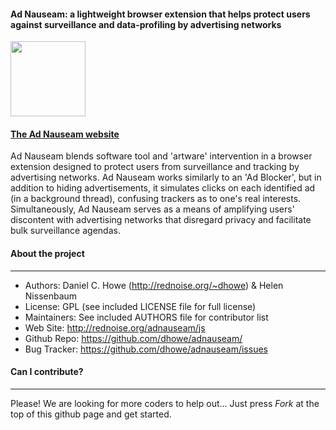 
#### Ad Nauseam: a lightweight browser extension that helps protect users against surveillance and data-profiling by advertising networks

<a href="http://rednoise.org/adnauseam/js"><img height=120 src="http://rednoise.org/adnauseam/files/images/adnauseam5_128.png"/></a>

#### <a href="http://rednoise.org/adnauseam">The Ad Nauseam website</a>

Ad Nauseam blends software tool and 'artware' intervention in a browser extension designed to protect users from surveillance and tracking by advertising networks. Ad Nauseam works similarly to an 'Ad Blocker', but in addition to hiding advertisements, it simulates clicks on each identified ad (in a background thread), confusing trackers as to one's real interests. Simultaneously, Ad Nauseam serves as a means of amplifying users' discontent with advertising networks that disregard privacy and facilitate bulk surveillance agendas.

#### About the project
--------
* Authors:   Daniel C. Howe (http://rednoise.org/~dhowe) & Helen Nissenbaum
* License: 			 GPL (see included LICENSE file for full license)
* Maintainers:       See included AUTHORS file for contributor list
* Web Site:          http://rednoise.org/adnauseam/js
* Github Repo:       https://github.com/dhowe/adnauseam/
* Bug Tracker:       https://github.com/dhowe/adnauseam/issues


#### Can I contribute?
--------
Please! We are looking for more coders to help out... Just press *Fork* at the top of this github page and get started. 


